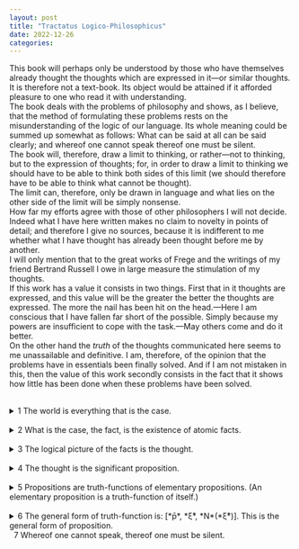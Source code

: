```yaml
---
layout: post
title: "Tractatus Logico-Philosophicus"
date: 2022-12-26
categories:
---
```


This book will perhaps only be understood by those who have themselves already thought the thoughts which are expressed in it—or similar thoughts. It is therefore not a text-book. Its object would be attained if it afforded pleasure to one who read it with understanding.  
The book deals with the problems of philosophy and shows, as I believe, that the method of formulating these problems rests on the misunderstanding of the logic of our language. Its whole meaning could be summed up somewhat as follows: What can be said at all can be said clearly; and whereof one cannot speak thereof one must be silent.  
The book will, therefore, draw a limit to thinking, or rather—not to thinking, but to the expression of thoughts; for, in order to draw a limit to thinking we should have to be able to think both sides of this limit (we should therefore have to be able to think what cannot be thought).  
The limit can, therefore, only be drawn in language and what lies on the other side of the limit will be simply nonsense.  
How far my efforts agree with those of other philosophers I will not decide. Indeed what I have here written makes no claim to novelty in points of detail; and therefore I give no sources, because it is indifferent to me whether what I have thought has already been thought before me by another.  
I will only mention that to the great works of Frege and the writings of my friend Bertrand Russell I owe in large measure the stimulation of my thoughts.  
If this work has a value it consists in two things. First that in it thoughts are expressed, and this value will be the greater the better the thoughts are expressed. The more the nail has been hit on the head.—Here I am conscious that I have fallen far short of the possible. Simply because my powers are insufficient to cope with the task.—May others come and do it better.  
On the other hand the *truth* of the thoughts communicated here seems to me unassailable and definitive. I am, therefore, of the opinion that the problems have in essentials been finally solved. And if I am not mistaken in this, then the value of this work secondly consists in the fact that it shows how little has been done when these problems have been solved.  
&nbsp;  
<details><summary markdown='span'> 1  
The world is everything that is the case. </summary><blockquote>
&nbsp;  
<details><summary markdown='span'> 1.1  
The world is the totality of facts, not of things. </summary><blockquote>

<text markdown='span'>&nbsp;  
1.11  
The world is determined by the facts, and by these being *all* the facts.  
&nbsp;  
1.12  
For the totality of facts determines both what is the case, and also all that is not the case.  
&nbsp;  
1.13  
The facts in logical space are the world. </text>

</blockquote>

</details>
&nbsp;  
<details><summary markdown='span'> 1.2  
The world divides into facts. </summary><blockquote>

<text markdown='span'>&nbsp;  
1.21  
Any one can either be the case or not be the case, and everything else remain the same. </text>

</blockquote>

</details>

</blockquote>

</details>
&nbsp;  
<details><summary markdown='span'> 2  
What is the case, the fact, is the existence of atomic facts. </summary><blockquote>
&nbsp;  
<details><summary markdown='span'> 2.0 </summary><blockquote>
&nbsp;  
<details><summary markdown='span'> 2.01  
An atomic fact is a combination of objects (entities, things). </summary><blockquote>



</blockquote>

</details>
&nbsp;  
<details><summary markdown='span'> 2.02  
The object is simple. </summary><blockquote>



</blockquote>

</details>
&nbsp;  
<details><summary markdown='span'> 2.03  
In the atomic fact objects hang one in another, like the links of a chain. </summary><blockquote>



</blockquote>

</details>

<text markdown='span'>&nbsp;  
2.04  
The totality of existent atomic facts is the world.  
&nbsp;  
2.05  
The totality of existent atomic facts also determines which atomic facts do not exist.  
&nbsp;  </text>

<details><summary markdown='span'> 2.06  
The existence and non-existence of atomic facts is the reality.  
(The existence of atomic facts we also call a positive fact, their non-existence a negative fact.) </summary><blockquote>



</blockquote>

</details>

</blockquote>

</details>
&nbsp;  
<details><summary markdown='span'> 2.1  
We make to ourselves pictures of facts. </summary><blockquote>

<text markdown='span'>&nbsp;  
2.11  
The picture presents the facts in logical space, the existence and non-existence of atomic facts.  
&nbsp;  
2.12  
The picture is a model of reality.  
&nbsp;  </text>

<details><summary markdown='span'> 2.13  
To the objects correspond in the picture the elements of the picture. </summary><blockquote>



</blockquote>

</details>
&nbsp;  
<details><summary markdown='span'> 2.14  
The picture consists in the fact that its elements are combined with one another in a definite way. </summary><blockquote>



</blockquote>

</details>
&nbsp;  
<details><summary markdown='span'> 2.15  
That the elements of the picture are combined with one another in a definite way, represents that the things are so combined with one another.  
This connexion of the elements of the picture is called its structure,and the possibility of this structure is called the form of representation of the picture. </summary><blockquote>



</blockquote>

</details>
&nbsp;  
<details><summary markdown='span'> 2.16  
In order to be a picture a fact must have something in common with what it pictures. </summary><blockquote>



</blockquote>

</details>
&nbsp;  
<details><summary markdown='span'> 2.17  
What the picture must have in common with reality in order to be able to represent it after its manner—rightly or falsely—is its form of representation. </summary><blockquote>



</blockquote>

</details>
&nbsp;  
<details><summary markdown='span'> 2.18  
What every picture, of whatever form, must have in common with reality in order to be able to represent it at all—rightly or falsely—is the logical form, that is, the form of reality. </summary><blockquote>



</blockquote>

</details>

<text markdown='span'>&nbsp;  
2.19  
The logical picture can depict the world. </text>

</blockquote>

</details>
&nbsp;  
<details><summary markdown='span'> 2.2  
The picture has the logical form of representation in common with what it pictures. </summary><blockquote>
&nbsp;  
<details><summary markdown='span'> 2.20 </summary><blockquote>



</blockquote>

</details>

<text markdown='span'>&nbsp;  
2.21  
The picture agrees with reality or not; it is right or wrong, true or false.  
&nbsp;  </text>

<details><summary markdown='span'> 2.22  
The picture represents what it represents, independently of its truth or falsehood, through the form of representation. </summary><blockquote>



</blockquote>

</details>

</blockquote>

</details>

</blockquote>

</details>
&nbsp;  
<details><summary markdown='span'> 3  
The logical picture of the facts is the thought. </summary><blockquote>
&nbsp;  
<details><summary markdown='span'> 3.0 </summary><blockquote>
&nbsp;  
<details><summary markdown='span'> 3.00 </summary><blockquote>



</blockquote>

</details>

<text markdown='span'>&nbsp;  
3.01  
The totality of true thoughts is a picture of the world.  
&nbsp;  
3.02  
The thought contains the possibility of the state of affairs which it thinks.  
What is thinkable is also possible.  
&nbsp;  </text>

<details><summary markdown='span'> 3.03  
We cannot think anything unlogical, for otherwise we should have to think unlogically. </summary><blockquote>



</blockquote>

</details>

<text markdown='span'>&nbsp;  
3.04  
An a priori true thought would be one whose possibility guaranteed its truth.  
&nbsp;  
3.05  
Only if we could know a priori that a thought is true if its truth was to be recognized from the thought itself (without an object of comparison). </text>

</blockquote>

</details>
&nbsp;  
<details><summary markdown='span'> 3.1  
In the proposition the thought is expressed perceptibly through the senses. </summary><blockquote>

<text markdown='span'>&nbsp;  
3.11  
We use the sensibly perceptible sign (sound or written sign, etc.) of the proposition as a projection of the possible state of affairs.  
The method of projection is the thinking of the sense of the proposition.  
&nbsp;  
3.12  
The sign through which we express the thought I call the propositional sign. And the proposition is the propositional sign in its projective relation to the world.  
&nbsp;  
3.13  
To the proposition belongs everything which belongs to the projection; but not what is projected.  
Therefore the possibility of what is projected but not this itself.  
In the proposition, therefore, its sense is not yet contained, but the possibility of expressing it.  
('The content of the proposition' means the content of the significant proposition.)  
In the proposition the form of its sense is contained, but not its content.  
&nbsp;  </text>

<details><summary markdown='span'> 3.14  
The propositional sign consists in the fact that its elements, the words, are combined in it in a definite way.  
The propositional sign is a fact. </summary><blockquote>



</blockquote>

</details>

</blockquote>

</details>
&nbsp;  
<details><summary markdown='span'> 3.2  
In propositions thoughts can be so expressed that to the objects of the thoughts correspond the elements of the propositional sign. </summary><blockquote>
&nbsp;  
<details><summary markdown='span'> 3.20 </summary><blockquote>



</blockquote>

</details>

<text markdown='span'>&nbsp;  
3.21  
To the configuration of the simple signs in the propositional sign corresponds the configuration of the objects in the state of affairs.  
&nbsp;  </text>

<details><summary markdown='span'> 3.22  
In the proposition the name represents the object. </summary><blockquote>



</blockquote>

</details>

<text markdown='span'>&nbsp;  
3.23  
The postulate of the possibility of the simple signs is the postulate of the determinateness of the sense.  
&nbsp;  
3.24  
A proposition about a complex stands in internal relation to the proposition about its constituent part.  
A complex can only be given by its description, and this will either be right or wrong. The proposition in which there is mention of a complex, if this does not exist, becomes not nonsense but simply false.  
That a propositional element signifies a complex can be seen from an indeterminateness in the propositions in which it occurs. We *know* that everything is not yet determined by this proposition. (The notation for generality *contains* a prototype.)  
The combination of the symbols of a complex in a simple symbol can be expressed by a definition.  
&nbsp;  </text>

<details><summary markdown='span'> 3.25  
There is one and only one complete analysis of the proposition. </summary><blockquote>



</blockquote>

</details>
&nbsp;  
<details><summary markdown='span'> 3.26  
The name cannot be analysed further by any definition. It is a primitive sign. </summary><blockquote>



</blockquote>

</details>

</blockquote>

</details>
&nbsp;  
<details><summary markdown='span'>3.3  
Only the proposition has sense; only in the context of a proposition has a name meaning. </summary><blockquote>
&nbsp;  
<details><summary markdown='span'> 3.31  
Every part of a proposition which characterizes its sense I call an expression (a symbol).  
(The proposition itself is an expression.)  
Expressions are everything—essential for the sense of the proposition—that propositions can have in common with one another.  
An expression characterizes a form and a content. </summary><blockquote>



</blockquote>

</details>
&nbsp;  
<details><summary markdown='span'> 3.32  
The sign is the part of the symbol perceptible by the senses. </summary><blockquote>



</blockquote>

</details>
&nbsp;  
<details><summary markdown='span'> 3.33  
In logical syntax the meaning of a sign ought never to play a rôle; it must admit of being established without mention being thereby made of the *meaning* of a sign; it ought to presuppose *only* the description of the expressions. </summary><blockquote>



</blockquote>

</details>
&nbsp;  
<details><summary markdown='span'> 3.34  
A proposition possesses essential and accidental features.  
Accidental are the features which are due to a particular way of producing the propositional sign. Essential are those which alone enable the proposition to express its sense. </summary><blockquote>



</blockquote>

</details>

</blockquote>

</details>
&nbsp;  
<details><summary markdown='span'> 3.4  
The proposition determines a place in logical space: the existence of this logical place is guaranteed by the existence of the constituent parts alone, by the existence of the significant proposition. </summary><blockquote>
&nbsp;  
<details><summary markdown='span'> 3.41  
The propositional sign and the logical coordinates: that is the logical place. </summary><blockquote>



</blockquote>

</details>

<text markdown='span'>&nbsp;  
3.42  
Although a proposition may only determine one place in logical space, the whole logical space must already be given by it.  
(Otherwise denial, the logical sum, the logical product, etc., would always introduce new elements—in co-ordination.)  
(The logical scaffolding round the picture determines the logical space. The proposition reaches through the whole logical space.) </text>

</blockquote>

</details>

<text markdown='span'>&nbsp;  
3.5  
The applied, thought, propositional sign is the thought. </text>

</blockquote>

</details>
&nbsp;  
<details><summary markdown='span'> 4  
The thought is the significant proposition. </summary><blockquote>
&nbsp;  
<details><summary markdown='span'> 4.0 </summary><blockquote>
&nbsp;  
<details><summary markdown='span'> 4.00 </summary><blockquote>



</blockquote>

</details>
&nbsp;  
<details><summary markdown='span'> 4.01  
The proposition is a picture of reality.  
The proposition is a model of the reality as we think it is. </summary><blockquote>



</blockquote>

</details>
&nbsp;  
<details><summary markdown='span'> 4.02  
This we see from the fact that we understand the sense of the propositional sign, without having had it explained to us. </summary><blockquote>



</blockquote>

</details>
&nbsp;  
<details><summary markdown='span'> 4.03  
A proposition must communicate a new sense with old words.  
The proposition communicates to us a state of affairs, therefore it must be *essentially* connected with the state of affairs.  
And the connexion is, in fact, that it is its logical picture.  
The proposition only asserts something, in so far as it is a picture. </summary><blockquote>



</blockquote>

</details>
&nbsp;  
<details><summary markdown='span'> 4.04  
In the proposition there must be exactly as many things distinguishable as there are in the state of affairs, which it represents.  
They must both possess the same logical (mathematical) multiplicity (cf. Hertz's Mechanics, on Dynamic Models). </summary><blockquote>



</blockquote>

</details>

<text markdown='span'>&nbsp;  
4.05  
Reality is compared with the proposition.  
&nbsp;  </text>

<details><summary markdown='span'> 4.06  
Propositions can be true or false only by being pictures of the reality. </summary><blockquote>



</blockquote>

</details>

</blockquote>

</details>
&nbsp;  
<details><summary markdown='span'> 4.1  
A proposition presents the existence and nonexistence of atomic facts. </summary><blockquote>
&nbsp;  
<details><summary markdown='span'> 4.11  
The totality of true propositions is the total natural science (or the totality of the natural sciences). </summary><blockquote>



</blockquote>

</details>
&nbsp;  
<details><summary markdown='span'> 4.12  
Propositions can represent the whole reality, but they cannot represent what they must have in common with reality in order to be able to represent it—the logical form.  
To be able to represent the logical form, we should have to be able to put ourselves with the propositions outside logic, that is outside the world. </summary><blockquote>



</blockquote>

</details>

</blockquote>

</details>
&nbsp;  
<details><summary markdown='span'> 4.2  
The sense of a proposition is its agreement and disagreement with the possibilities of the existence and non-existence of the atomic facts. </summary><blockquote>
&nbsp;  
<details><summary markdown='span'> 4.21  
The simplest proposition, the elementary proposition, asserts the existence of an atomic fact. </summary><blockquote>



</blockquote>

</details>
&nbsp;  
<details><summary markdown='span'> 4.22  
The elementary proposition consists of names. It is a connexion, a concatenation, of names. </summary><blockquote>



</blockquote>

</details>

<text markdown='span'>&nbsp;  
4.23  
The name occurs in the proposition only in the context of the elementary proposition.  
&nbsp;  </text>

<details><summary markdown='span'> 4.24  
The names are the simple symbols, I indicate them by single letters ('*x*', '*y*', '*z*').  
The elementary proposition I write as function of the names, in the form '*fx*', '*φ*(*x*,*y*)', etc.  
Or I indicate it by the letters '*p*', '*q*', '*r*'. </summary><blockquote>



</blockquote>

</details>

<text markdown='span'>&nbsp;  
4.25  
If the elementary proposition is true, the atomic fact exists; if it is false the atomic fact does not exist.  
&nbsp;  
4.26  
The specification of all true elementary propositions describes the world completely. The world is completely described by the specification of all elementary propositions plus the specification, which of them are true and which false.  
&nbsp;  
4.27  
With regard to the existence of *n* atomic facts there are GRAPHIC possibilities.  
&nbsp;  
4.28  
To these combinations correspond the same number of possibilities of the truth—and falsehood—of *n* elementary propositions. </text>

</blockquote>

</details>
&nbsp;  
<details><summary markdown='span'> 4.3  
The truth-possibilities of the elementary propositions mean the possibilities of the existence and non-existence of the atomic facts. </summary><blockquote>

<text markdown='span'>&nbsp;  
4.31  
The truth-possibilities can be presented by schemata of the following kind ('*T*' means 'true', '*F*' 'false'. The rows of '*T*'s' and '*F*'s' under the row of the elementary propositions mean their truth-possibilities in an easily intelligible symbolism). GRAPHIC </text>

</blockquote>

</details>
&nbsp;  
<details><summary markdown='span'> 4.4  
A proposition is the expression of agreement and disagreement with the truth-possibilities of the elementary propositions. </summary><blockquote>
&nbsp;  
<details><summary markdown='span'> 4.41  
The truth-possibilities of the elementary propositions are the conditions of the truth and falsehood of the propositions. </summary><blockquote>



</blockquote>

</details>

<text markdown='span'>&nbsp;  
4.42  
With regard to the agreement and disagreement of a proposition with the truth-possibilities of *n* elementary propositions there are GRAPHIC possibilities.  
&nbsp;  </text>

<details><summary markdown='span'> 4.43  
Agreement with the truth-possibilities can be expressed by co-ordinating with them in the schema the mark '*T*' (true). </summary><blockquote>



</blockquote>

</details>
&nbsp;  
<details><summary markdown='span'> 4.44  
The sign which arises from the co-ordination of that mark '*T*' with the truth-possibilities is a propositional sign. </summary><blockquote>



</blockquote>

</details>

<text markdown='span'>&nbsp;  
4.45  
For *n* elementary propositions there are *L<sub>n</sub>* possible groups of truth-conditions.  
The groups of truth-conditions which belong to the truth-possibilities of a number of elementary propositions can be ordered in a series.  
&nbsp;  </text>

<details><summary markdown='span'> 4.46  
Among the possible groups of truth-conditions there are two extreme cases.  
In the one case the proposition is true for all the truth-possibilities of the elementary propositions. We say that the truth-conditions are *tautological*.  
In the second case the proposition is false for all the truth-possibilities. The truth-conditions are *self-contradictory*.  
In the first case we call the proposition a tautology, in the second case a contradiction. </summary><blockquote>



</blockquote>

</details>

</blockquote>

</details>
&nbsp;  
<details><summary markdown='span'> 4.5  
Now it appears to be possible to give the most general form of proposition; i.e. to give a description of the propositions of some one sign language, so that every possible sense can be expressed by a symbol, which falls under the description, and so that every symbol which falls under the description can express a sense, if the meanings of the names are chosen accordingly.  
It is clear that in the description of the most general form of proposition only what is essential to it may be described—otherwise it would not be the most general form.  
That there is a general form is proved by the fact that there cannot be a proposition whose form could not have been foreseen (i.e. constructed). The general form of proposition is: Such and such is the case.  </summary><blockquote>

<text markdown='span'>&nbsp;  
4.51  
Suppose *all* elementary propositions were given me : then we can simply ask: what propositions I can build out of them. And these are *all* propositions and *so* are they limited.  
&nbsp;  
4.52  
The propositions are everything which follows from the totality of all elementary propositions (of course also from the fact that it is the *totality of them all*). (So, in some sense, one could say, that *all* propositions are generalizations of the elementary propositions.)  
&nbsp;  
4.53  
The general propositional form is a variable. </text>

</blockquote>

</details>

</blockquote>

</details>
&nbsp;  
<details><summary markdown='span'> 5  
Propositions are truth-functions of elementary propositions.  
(An elementary proposition is a truth-function of itself.) </summary><blockquote>
&nbsp;  
<details><summary markdown='span'> 5.0 </summary><blockquote>

<text markdown='span'>&nbsp;  
5.01  
The elementary propositions are the truth-arguments of propositions.  
&nbsp;  
5.02  
It is natural to confuse the arguments of functions with the indices of names. For I recognize the meaning of the sign containing it from the argument just as much as from the index.  
In Russell's '+<sub>c</sub>', for example, '<sub>c</sub>' is an index which indicates that the whole sign is the addition sign for cardinal numbers. But this way of symbolizing depends on arbitrary agreement, and one could choose a simple sign instead of '+<sub>c</sub>': but in '~*p*' '*p*' is not an index but an argument; the sense of '~*p*' *cannot* be understood, unless the sense of '*p*' has previously been understood. (In the name Julius Caesar, Julius is an index. The index is always part of a description of the object to whose name we attach it, e.g. *The* Caesar of the Julian gens.)  
The confusion of argument and index is, if I am not mistaken, at the root of Frege's theory of the meaning of propositions and functions. For Frege the propositions of logic were names and their arguments the indices of these names. </text>

</blockquote>

</details>
&nbsp;  
<details><summary markdown='span'> 5.1  
The truth-functions can be ordered in series.  
That is the foundation of the theory of probability. </summary><blockquote>
&nbsp;  
<details><summary markdown='span'> 5.10 </summary><blockquote>



</blockquote>

</details>

<text markdown='span'>&nbsp;  
5.11  
If the truth-grounds which are common to a number of propositions are all also truth-grounds of some one proposition, we say that the truth of this proposition follows from the truth of those propositions.  
&nbsp;  </text>

<details><summary markdown='span'> 5.12  
In particular the truth of a proposition '*p*' follows from that of a proposition '*q*', if all the truth-grounds of the second are truth-grounds of the first. </summary><blockquote>



</blockquote>

</details>
&nbsp;  
<details><summary markdown='span'> 5.13  
That the truth of one proposition follows from the truth of other propositions, we perceive from the structure of the propositions. </summary><blockquote>



</blockquote>

</details>
&nbsp;  
<details><summary markdown='span'> 5.14  
If a proposition follows from another, then the latter says more than the former, the former less than the latter. </summary><blockquote>



</blockquote>

</details>
&nbsp;  
<details><summary markdown='span'> 5.15  
If *T<sub>r</sub>* is the number of the truth-grounds of the proposition '*r*', *T<sub>rs</sub>* the number of those truth-grounds of the proposition '*s*' which are at the same time truth-grounds of '*r*', then we call the ratio  *T<sub>rs</sub>*:*T<sub>r</sub>* the measure of the *probability* which the proposition '*r*' gives to the proposition "*s*". </summary><blockquote>



</blockquote>

</details>

</blockquote>

</details>
&nbsp;  
<details><summary markdown='span'> 5.2  
The structures of propositions stand to one another in internal relations. </summary><blockquote>

<text markdown='span'>&nbsp;  
5.21  
We can bring out these internal relations in our manner of expression, by presenting a proposition as the result of an operation which produces it from other propositions (the bases of the operation).  
&nbsp;  
5.22  
The operation is the expression of a relation between the structures of its result and its bases.  
&nbsp;  </text>

<details><summary markdown='span'> 5.23  
The operation is that which must happen to a proposition in order to make another out of it. </summary><blockquote>



</blockquote>

</details>
&nbsp;  
<details><summary markdown='span'> 5.24  
An operation shows itself in a variable; it shows how we can proceed from one form of proposition to another.  
It gives expression to the difference between the forms.  
(And that which is common to the bases, and the result of an operation, is the bases themselves.) </summary><blockquote>



</blockquote>

</details>
&nbsp;  
<details><summary markdown='span'> 5.25  
The occurrence of an operation does not characterize the sense of a proposition.  For an operation does not assert anything; only its result does, and this depends on the bases of the operation.  (Operation and function must not be confused with one another.) </summary><blockquote>



</blockquote>

</details>

</blockquote>

</details>
&nbsp;  
<details><summary markdown='span'> 5.3  
All propositions are results of truth-operations on the elementary propositions.  
The truth-operation is the way in which a truth-function arises from elementary propositions.  
According to the nature of truth-operations, in the same way as out of elementary propositions arise their truth-functions, from truth-functions arises a new one. Every truth-operation creates from truth-functions of elementary propositions another truth-function of elementary propositions, i.e. a proposition. The result of every truth-operation on the results of truth-operations on elementary propositions is also the result of *one* truth-operation on elementary propositions.  
Every proposition is the result of truth-operations on elementary propositions. </summary><blockquote>

<text markdown='span'>&nbsp;  
5.31  
The Schemata No. 4.31 are also significant, if '*p*', '*q*', '*r*', etc. are not elementary propositions.  
And it is easy to see that the propositional sign in No. 4.42 expresses one truth-function of elementary propositions even when '*p*' and '*q*' are truth-functions of elementary propositions.  
&nbsp;  
5.32  
All truth-functions are results of the successive application of a finite number of truth-operations to elementary propositions. </text>

</blockquote>

</details>
&nbsp;  
<details><summary markdown='span'> 5.4  
Here it becomes clear that there are no such things as 'logical objects' or 'logical constants' (in the sense of Frege and Russell). </summary><blockquote>

<text markdown='span'>&nbsp;  
5.41  
For all those results of truth-operations on truth-functions are identical, which are one and the same truth-function of elementary propositions.  
&nbsp;  
5.42  
That v, ⊃, etc., are not relations in the sense of right and left, etc., is obvious.  The possibility of crosswise definition of the logical 'primitive signs' of Frege and Russell shows by itself that these are not primitive signs and that they signify no relations.  
And it is obvious that the '⊃' which we define by means of '~' and 'v' is identical with that by which we define 'v' with the help of '~', and that this 'v' is the same as the first, and so on.  
&nbsp;  
5.43  
That from a fact *p* an infinite number of *others* should follow, namely ~~*p*, ~~~~*p*, etc., is indeed hardly to be believed, and it is no less wonderful that the infinite number of propositions of logic (of mathematics) should follow from half a dozen 'primitive propositions'.  
But all propositions of logic say the same thing. That is, nothing.  
&nbsp;  </text>

<details><summary markdown='span'> 5.44  
Truth-functions are not material functions.  
If e.g. an affirmation can be produced by repeated denial, is the denial—in any sense—contained in the affirmation?  
Does '~~*p*' deny ~*p*, or does it affirm *p*; or both?  
The proposition '~~*p*' does not treat of denial as an object, but the possibility of denial is already prejudged in affirmation.  
And if there was an object called '~', then '~~*p*' would have to say something other than '*p*'. For the one proposition would then treat of ~, the other would not. </summary><blockquote>



</blockquote>

</details>
&nbsp;  
<details><summary markdown='span'> 5.45  
If there are logical primitive signs a correct logic must make clear their position relative to one another and justify their existence. The construction of logic *out of* its primitive signs must become clear. </summary><blockquote>



</blockquote>

</details>
&nbsp;  
<details><summary markdown='span'> 5.46  
When we have rightly introduced the logical signs, the sense of all their combinations has been already introduced with them: therefore not only '*p* v *q*' but also '~(*p* v ~*q*)', etc. etc. We should then already have introduced the effect of all possible combinations of brackets; and it would then have become clear that the proper general primitive signs are not '*p* v *q*', '(∃*x*).*fx*', etc., but the most general form of their combinations. </summary><blockquote>



</blockquote>

</details>
&nbsp;  
<details><summary markdown='span'> 5.47  
It is clear that everything which can be said *beforehand* about the form of *all* propositions at all can be said *on one occasion*.  
For all logical operations are already contained in the elementary proposition. For '*fa*' says the same as '(∃*x*).*fx*.*x* = *a*'.  Where there is composition, there is argument and function, and where these are, all logical constants already are.  One could say: the one logical constant is that which all propositions, according to their nature, have in common with one another.  That however is the general form of proposition. </summary><blockquote>



</blockquote>

</details>

</blockquote>

</details>
&nbsp;  
<details><summary markdown='span'> 5.5  
Every truth-function is a result of the successive application of the operation '(−−−−−*T*)(*ξ*, . . . .)' to elementary propositions.  
This operation denies all the propositions in the right-hand bracket and I call it the negation of these propositions. </summary><blockquote>

5.50

5.51  
If *ξ* has only one value, then *N*(*ξ̄*) = ~*p* (not *p*), if it has two values then *N*(*ξ̄*) = ~*p*.~*q* (neither *p* nor *q*).

5.52  
If the values of *ξ* are the total values of a function *fx* for all values of *x*, then *N*(*ξ̄*) = ~(∃*x*).*fx*.

5.53  
Identity of the object I express by identity of the sign and not by means of a sign of identity. Difference of the objects by difference of the signs.

5.54  
In the general propositional form, propositions occur in a proposition only as bases of the truth-operations.

5.55  
We must now answer a priori the question as to all possible forms of the elementary propositions.  
The elementary proposition consists of names. Since we cannot give the number of names with different meanings, we cannot give the composition of the elementary proposition.

</blockquote>

</details>
&nbsp;  
<details><summary markdown='span'> 5.6   
*The limits of my language* mean the limits of my world. </summary><blockquote>

5.61  
Logic fills the world: the limits of the world are also its limits.  We cannot therefore say in logic: 'This and this there is in the world, that there is not.'  
For that would apparently presuppose that we exclude certain possibilities, and this cannot be the case since otherwise logic must get outside the limits of the world: that is, if it could consider these limits from the other side also.  
What we cannot think, that we cannot think: we cannot therefore *say* what we cannot think.

5.62  
This remark provides a key to the question, to what extent solipsism is a truth.  
In fact what solipsism *means*, is quite correct, only it cannot be *said*, but it shows itself.  That the world is *my* world, shows itself in the fact that the limits of the language (*the* language which I understand) mean the limits of *my* world.

5.63  
I am my world. (The microcosm.)

5.64  
Here we see that solipsism strictly carried out coincides with pure realism. The I in solipsism shrinks to an extensionless point and there remains the reality co-ordinated with it.

</blockquote>

</details>

</blockquote>

</details>
&nbsp;  
<details><summary markdown='span'> 6  
The general form of truth-function is: [*p̄*, *ξ̄*, *N*(*ξ̄*)].  
This is the general form of proposition. </summary><blockquote>
&nbsp;  
<details><summary markdown='span'> 6.0 </summary><blockquote>

6.00

6.01  
The general form of the operation Ω' (*η̄*) is therefore: [*ξ̄*, *N*(*ξ̄*)]' (*η̄*) (= [*η̄*, *ξ̄*, *N*(*ξ̄*)]).

6.02  
And thus we come to numbers: I define  
*x* = Ω<sup>0</sup>' *x* Def. and  
Ω'Ω<sup>ν</sup>'*x* = Ω<sup>ν+1</sup>'*x* Def.  
According, then, to these symbolic rules we write the series *x*, Ω'*x*, Ω'Ω'*x*, Ω'Ω'Ω'*x* . . . . .  
as: Ω<sup>0</sup>'*x*, Ω<sup>0+1</sup>'*x*, Ω<sup>0+1+1</sup>'*x*, Ω<sup>0+1+1+1</sup>'*x* . . . . .  
Therefore I write in place of '[*x*, *ξ*, Ω'*ξ*]',  
'[Ω<sup>0</sup>'*x*, Ω<sup>ν</sup>'*x*, Ω<sup>ν+1</sup>'*x*]'.  
And I define:  
0+1 = 1 Def.  
0+1+1 = 2 Def.  
0+1+1+1 = 3 Def.  
and so on.

6.03  
The general form of the cardinal number is: [0, *ξ*, *ξ*+1].

</blockquote>

</details>
&nbsp;  
<details><summary markdown='span'> 6.1  
The propositions of logic are tautologies. </summary><blockquote>

6.11  
The propositions of logic therefore say nothing. (They are the analytical propositions.)

6.12  
The fact that the propositions of logic are tautologies *shows* the formal—logical—properties of language, of the world.  
That its constituent parts connected together *in this way* give a tautology characterizes the logic of its constituent parts.  
In order that propositions connected together in a definite way may give a tautology they must have definite properties of structure. That they give a tautology when so connected shows therefore that they possess these properties of structure.

6.13  
Logic is not a theory but a reflexion of the world.  
Logic is transcendental.

</blockquote>

</details>
&nbsp;  
<details><summary markdown='span'> 6.2  
Mathematics is a logical method.  
The propositions of mathematics are equations, and therefore pseudo-propositions. </summary><blockquote>

6.21  
Mathematical propositions express no thoughts.

6.22  
The logic of the world which the propositions of logic show in tautologies, mathematics shows in equations.

6.23  
If two expressions are connected by the sign of equality, this means that they can be substituted for one another. But whether this is the case must show itself in the two expressions themselves.  
It characterizes the logical form of two expressions, that they can be substituted for one another.

6.24  
The method by which mathematics arrives at its equations is the method of substitution.  
For equations express the substitutability of two expressions, and we proceed from a number of equations to new equations, replacing expressions by others in accordance with the equations.

</blockquote>

</details>
&nbsp;  
<details><summary markdown='span'> 6.3  
Logical research means the investigation of *all regularity*. And outside logic all is accident. </summary><blockquote>

6.31  
The so-called law of induction cannot in any case be a logical law, for it is obviously a significant proposition.—And therefore it cannot be a law a priori either.

6.32  
The law of causality is not a law but the form of a law.

6.33  
We do not *believe* a priori in a law of conservation, but we *know* a priori the possibility of a logical form.

6.34  
All propositions, such as the law of causation, the law of continuity in nature, the law of least expenditure in nature, etc. etc., all these are a priori intuitions of possible forms of the propositions of science.

6.35  
Although the spots in our picture are geometrical figures, geometry can obviously say nothing about their actual form and position. But the network is *purely* geometrical, and all its properties can be given a priori.  
Laws, like the law of causation, etc., treat of the network and not of what the network describes.

6.36  
If there were a law of causality, it might run: There are natural laws.  But that can clearly not be said: it shows itself.

6.37  
A necessity for one thing to happen because another has happened does not exist. There is only *logical* necessity.

</blockquote>

</details>
&nbsp;  
<details><summary markdown='span'> 6.4  
All propositions are of equal value. </summary><blockquote>

6.41  
The sense of the world must lie outside the world. In the world everything is as it is and happens as it does happen. *In* it there is no value—and if there were, it would be of no value.

6.42  
Hence also there can be no ethical propositions.  
Propositions cannot express anything higher.

6.43  
If good or bad willing changes the world, it can only change the limits of the world, not the facts; not the things that can be expressed in language.  
In brief, the world must thereby become quite another. It must so to speak wax or wane as a whole.  
The world of the happy is quite another than that of the unhappy.

6.44  
Not *how* the world is, is the mystical, but *that* it is.

6.45  
The contemplation of the world sub specie aeterni is its contemplation as a limited whole.  
The feeling of the world as a limited whole is the mystical feeling.

</blockquote>

</details>
&nbsp;  
<details><summary markdown='span'> 6.5  
For an answer which cannot be expressed the question too cannot be expressed.  *The riddle* does not exist.  
If a question can be put at all, then it *can* also be answered. </summary><blockquote>

6.51  
Scepticism is *not* irrefutable, but palpably senseless, if it would doubt where a question cannot be asked.  
For doubt can only exist where there is a question; a question only where there is an answer, and this only where something *can* be *said*.

6.52  
We feel that even if *all possible* scientific questions be answered, the problems of life have still not been touched at all. Of course there is then no question left, and just this is the answer.

6.53  
The right method of philosophy would be this. To say nothing except what can be said, i.e. the propositions of natural science, i.e. something that has nothing to do with philosophy: and then always, when someone else wished to say something metaphysical, to demonstrate to him that he had given no meaning to certain signs in his propositions. This method would be unsatisfying to the other—he would not have the feeling that we were teaching him philosophy—but it would be the only strictly correct method.

6.54  
My propositions are elucidatory in this way: he who understands me finally recognizes them as senseless, when he has climbed out through them, on them, over them. (He must so to speak throw away the ladder, after he has climbed up on it.)  
He must surmount these propositions; then he sees the world rightly.

</blockquote>

</details>

</blockquote>

</details>
&nbsp;  
<text markdown='span'> 7  
Whereof one cannot speak, thereof one must be silent. </text>